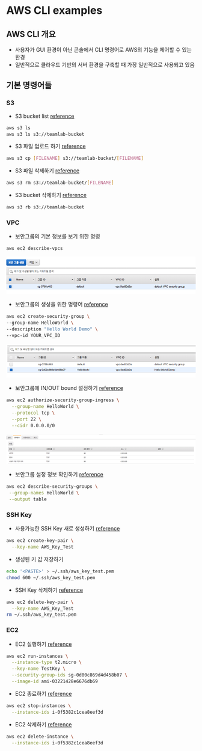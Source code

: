 # AWS CLI examples

## AWS CLI 개요
- 사용자가 GUI 환경이 아닌 콘솔에서 CLI 명령어로 AWS의 기능을 제어할 수 있는 환경
- 일반적으로 클라우드 기반의 서버 환경을 구축할 때 가장 일반적으로 사용되고 있음

## 기본 명령어들

### S3
- S3 bucket list [reference](https://docs.aws.amazon.com/cli/latest/reference/s3/ls.html)
```bash
aws s3 ls  
aws s3 ls s3://teamlab-bucket
```

- S3 파일 업로드 하기 [reference](https://docs.aws.amazon.com/cli/latest/reference/s3/cp.html)
```bash
aws s3 cp [FILENAME] s3://teamlab-bucket/[FILENAME]
```

- S3 파일 삭제하기 [reference](https://docs.aws.amazon.com/cli/latest/reference/s3/rm.html)
```bash
aws s3 rm s3://teamlab-bucket/[FILENAME]
```

- S3 bucket 삭제하기 [reference](https://docs.aws.amazon.com/cli/latest/reference/s3/rb.html)
```bash
aws s3 rb s3://teamlab-bucket
```

### VPC
- 보안그룹의 기본 정보를 보기 위한 명령
```bash
aws ec2 describe-vpcs
```
![보안그룹 GUI 사진 예시](./images/vpc_1.png)

- 보안그룹의 생성을 위한 명령어 [reference](https://docs.aws.amazon.com/cli/latest/reference/ec2/create-security-group.html)
```bash
aws ec2 create-security-group \
--group-name HelloWorld \
--description "Hello World Demo" \
--vpc-id YOUR_VPC_ID
```
![새로생성된 보안 그룹](./images/vpc_2.png)

- 보안그룹에 IN/OUT bound 설정하기 [reference](https://docs.aws.amazon.com/cli/latest/reference/ec2/authorize-security-group-ingress.html)
```bash
aws ec2 authorize-security-group-ingress \
  --group-name HelloWorld \
  --protocol tcp \
  --port 22 \
  --cidr 0.0.0.0/0
```
![IN/OUT 바운드 설정](./images/vpc_3.png)

- 보안그룹 설정 정보 확인하기 [reference](https://docs.aws.amazon.com/cli/latest/reference/ec2/describe-security-groups.html)
```bash
aws ec2 describe-security-groups \
 --group-names HelloWorld \
 --output table
```

### SSH Key
- 사용가능한 SSH Key 새로 생성하기 [reference](https://docs.aws.amazon.com/cli/latest/reference/ec2/create-key-pair.html)
```bash
aws ec2 create-key-pair \
  --key-name AWS_Key_Test
```

- 생성된 키 값 저장하기
```bash
echo '<PASTE>' > ~/.ssh/aws_key_test.pem
chmod 600 ~/.ssh/aws_key_test.pem
```

- SSH Key 삭제하기 [reference](https://docs.aws.amazon.com/cli/latest/reference/ec2/delete-key-pair.html)
```bash
aws ec2 delete-key-pair \
  --key-name AWS_Key_Test
rm ~/.ssh/aws_key_test.pem
```

### EC2
- EC2 실행하기 [reference](https://docs.aws.amazon.com/cli/latest/reference/ec2/run-instances.html)
```bash
aws ec2 run-instances \
  --instance-type t2.micro \
  --key-name TestKey \
  --security-group-ids sg-0d00c869d4d458b07 \
  --image-id ami-03221428e6676db69
```

- EC2 종료하기 [reference](https://docs.aws.amazon.com/cli/latest/reference/ec2/stop-instances.html)
```bash
aws ec2 stop-instances \
  --instance-ids i-0f5382c1cea8eef3d
```

- EC2 삭제하기 [reference](https://docs.aws.amazon.com/cli/latest/reference/opsworks/delete-instance.html)
```bash
aws ec2 delete-instance \
  --instance-ids i-0f5382c1cea8eef3d
```
